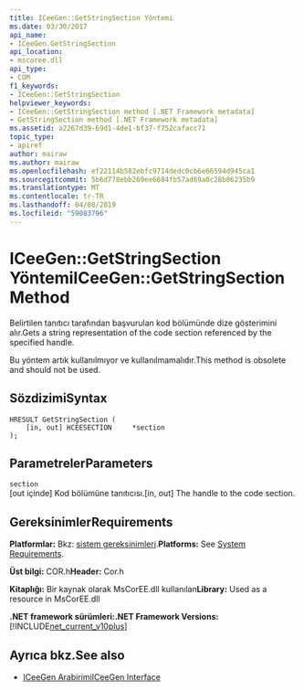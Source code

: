 ```yaml
---
title: ICeeGen::GetStringSection Yöntemi
ms.date: 03/30/2017
api_name:
- ICeeGen.GetStringSection
api_location:
- mscoree.dll
api_type:
- COM
f1_keywords:
- ICeeGen::GetStringSection
helpviewer_keywords:
- ICeeGen::GetStringSection method [.NET Framework metadata]
- GetStringSection method [.NET Framework metadata]
ms.assetid: a2267d39-69d1-4de1-bf37-f752cafacc71
topic_type:
- apiref
author: mairaw
ms.author: mairaw
ms.openlocfilehash: ef22114b582ebfc9714dedc0cb6e66594d945ca1
ms.sourcegitcommit: 5b6d778ebb269ee6684fb57ad69a8c28b06235b9
ms.translationtype: MT
ms.contentlocale: tr-TR
ms.lasthandoff: 04/08/2019
ms.locfileid: "59083796"
---
```

# <a name="iceegengetstringsection-method"></a><span data-ttu-id="e7e93-102">ICeeGen::GetStringSection Yöntemi</span><span class="sxs-lookup"><span data-stu-id="e7e93-102">ICeeGen::GetStringSection Method</span></span>
<span data-ttu-id="e7e93-103">Belirtilen tanıtıcı tarafından başvurulan kod bölümünde dize gösterimini alır.</span><span class="sxs-lookup"><span data-stu-id="e7e93-103">Gets a string representation of the code section referenced by the specified handle.</span></span>  
  
 <span data-ttu-id="e7e93-104">Bu yöntem artık kullanılmıyor ve kullanılmamalıdır.</span><span class="sxs-lookup"><span data-stu-id="e7e93-104">This method is obsolete and should not be used.</span></span>  
  
## <a name="syntax"></a><span data-ttu-id="e7e93-105">Sözdizimi</span><span class="sxs-lookup"><span data-stu-id="e7e93-105">Syntax</span></span>  
  
```  
HRESULT GetStringSection (  
    [in, out] HCEESECTION     *section  
);  
```  
  
## <a name="parameters"></a><span data-ttu-id="e7e93-106">Parametreler</span><span class="sxs-lookup"><span data-stu-id="e7e93-106">Parameters</span></span>  
 `section`  
 <span data-ttu-id="e7e93-107">[out içinde] Kod bölümüne tanıtıcısı.</span><span class="sxs-lookup"><span data-stu-id="e7e93-107">[in, out] The handle to the code section.</span></span>  
  
## <a name="requirements"></a><span data-ttu-id="e7e93-108">Gereksinimler</span><span class="sxs-lookup"><span data-stu-id="e7e93-108">Requirements</span></span>  
 <span data-ttu-id="e7e93-109">**Platformlar:** Bkz: [sistem gereksinimleri](../../../../docs/framework/get-started/system-requirements.md).</span><span class="sxs-lookup"><span data-stu-id="e7e93-109">**Platforms:** See [System Requirements](../../../../docs/framework/get-started/system-requirements.md).</span></span>  
  
 <span data-ttu-id="e7e93-110">**Üst bilgi:** COR.h</span><span class="sxs-lookup"><span data-stu-id="e7e93-110">**Header:** Cor.h</span></span>  
  
 <span data-ttu-id="e7e93-111">**Kitaplığı:** Bir kaynak olarak MsCorEE.dll kullanılan</span><span class="sxs-lookup"><span data-stu-id="e7e93-111">**Library:** Used as a resource in MsCorEE.dll</span></span>  
  
 **<span data-ttu-id="e7e93-112">.NET framework sürümleri:</span><span class="sxs-lookup"><span data-stu-id="e7e93-112">.NET Framework Versions:</span></span>** [!INCLUDE[net_current_v10plus](../../../../includes/net-current-v10plus-md.md)]  
  
## <a name="see-also"></a><span data-ttu-id="e7e93-113">Ayrıca bkz.</span><span class="sxs-lookup"><span data-stu-id="e7e93-113">See also</span></span>

- [<span data-ttu-id="e7e93-114">ICeeGen Arabirimi</span><span class="sxs-lookup"><span data-stu-id="e7e93-114">ICeeGen Interface</span></span>](../../../../docs/framework/unmanaged-api/metadata/iceegen-interface.md)

